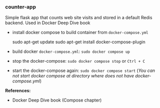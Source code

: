 ### counter-app

Simple flask app that counts web site visits and stored in a default Redis backend. Used in Docker Deep Dive book

- install docker compose to build container from `docker-compose.yml`

	sudo apt-get update
	sudo apt-get install docker-compose-plugin

- build docker `docker-compose.yml`: `sudo docker compose up`
- stop the docker-compose: `sudo docker compose stop` or `Ctrl + C`
- start the docker-compose again: `sudo docker compose start` (*You can not start docker compose at directory where does not have docker-compose.yml*)

**References:**
- Docker Deep Dive book (Compose chapter)
